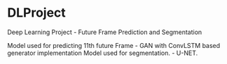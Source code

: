 # DLProject
Deep Learning Project - Future Frame Prediction and Segmentation

Model used for predicting 11th future Frame - GAN with ConvLSTM based generator implementation
Model used for segmentation. - U-NET.
